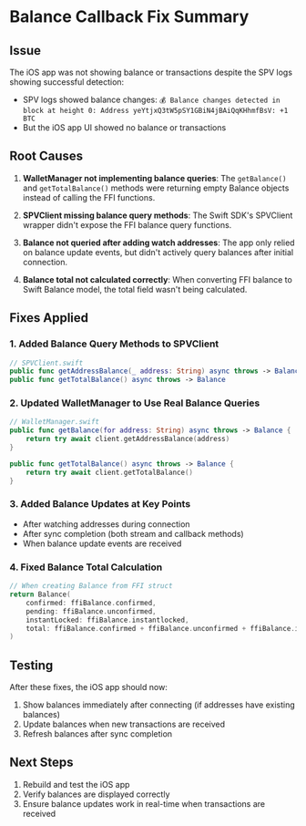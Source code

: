 # Balance Callback Fix Summary

## Issue
The iOS app was not showing balance or transactions despite the SPV logs showing successful detection:
- SPV logs showed balance changes: `💰 Balance changes detected in block at height 0: Address yeYtjxQ3tW5pSY1GBiN4jBAiQqKHhmfBsV: +1 BTC`
- But the iOS app UI showed no balance or transactions

## Root Causes

1. **WalletManager not implementing balance queries**: The `getBalance()` and `getTotalBalance()` methods were returning empty Balance objects instead of calling the FFI functions.

2. **SPVClient missing balance query methods**: The Swift SDK's SPVClient wrapper didn't expose the FFI balance query functions.

3. **Balance not queried after adding watch addresses**: The app only relied on balance update events, but didn't actively query balances after initial connection.

4. **Balance total not calculated correctly**: When converting FFI balance to Swift Balance model, the total field wasn't being calculated.

## Fixes Applied

### 1. Added Balance Query Methods to SPVClient
```swift
// SPVClient.swift
public func getAddressBalance(_ address: String) async throws -> Balance
public func getTotalBalance() async throws -> Balance
```

### 2. Updated WalletManager to Use Real Balance Queries
```swift
// WalletManager.swift
public func getBalance(for address: String) async throws -> Balance {
    return try await client.getAddressBalance(address)
}

public func getTotalBalance() async throws -> Balance {
    return try await client.getTotalBalance()
}
```

### 3. Added Balance Updates at Key Points
- After watching addresses during connection
- After sync completion (both stream and callback methods)
- When balance update events are received

### 4. Fixed Balance Total Calculation
```swift
// When creating Balance from FFI struct
return Balance(
    confirmed: ffiBalance.confirmed,
    pending: ffiBalance.unconfirmed,
    instantLocked: ffiBalance.instantlocked,
    total: ffiBalance.confirmed + ffiBalance.unconfirmed + ffiBalance.instantlocked
)
```

## Testing

After these fixes, the iOS app should now:
1. Show balances immediately after connecting (if addresses have existing balances)
2. Update balances when new transactions are received
3. Refresh balances after sync completion

## Next Steps

1. Rebuild and test the iOS app
2. Verify balances are displayed correctly
3. Ensure balance updates work in real-time when transactions are received